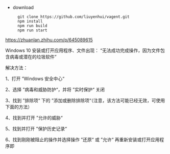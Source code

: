 + download
  ```
    git clone https://github.com/liuyenhui/vagent.git
    npm install
    npm run build
    npm run start
  ```

https://zhuanlan.zhihu.com/p/645089615

Windows 10 安装或打开应用程序、文件出现： “无法成功完成操作，因为文件包含病毒或潜在的垃圾软件”


解决方法：


1、打开 ”Windows 安全中心“



2、选择 ”病毒和威胁防护“，并将 ”实时保护“ 关闭



3、找到 ”排除项“ 下的 ”添加或删除排除项“（注意，该方法可能已经无效，可使用下面的方法）



4、找到并打开 ”允许的威胁“


5、找到并打开 ”保护历史记录“

6、找到刚刚被阻止的操作并选择操作 ”还原“ 或 ”允许“ 再重新安装或打开应用程序即